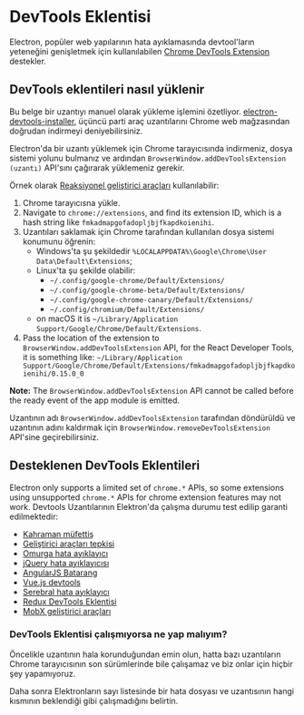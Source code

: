 # DevTools Eklentisi

Electron, popüler web yapılarının hata ayıklamasında devtool'ların yeteneğini genişletmek için kullanılabilen [Chrome DevTools Extension](https://developer.chrome.com/extensions/devtools) destekler.

## DevTools eklentileri nasıl yüklenir

Bu belge bir uzantıyı manuel olarak yükleme işlemini özetliyor. [electron-devtools-installer](https://github.com/GPMDP/electron-devtools-installer), üçüncü parti araç uzantılarını Chrome web mağzasından doğrudan indirmeyi deniyebilirsiniz.

Electron'da bir uzantı yüklemek için Chrome tarayıcısında indirmeniz, dosya sistemi yolunu bulmanız ve ardından `BrowserWindow.addDevToolsExtension (uzantı)` API'sını çağırarak yüklemeniz gerekir.

Örnek olarak [Reaksiyonel geliştirici araçları](https://chrome.google.com/webstore/detail/react-developer-tools/fmkadmapgofadopljbjfkapdkoienihi) kullanılabilir:

1. Chrome tarayıcısna yükle.
2. Navigate to `chrome://extensions`, and find its extension ID, which is a hash string like `fmkadmapgofadopljbjfkapdkoienihi`.
3. Uzantıları saklamak için Chrome tarafından kullanılan dosya sistemi konumunu öğrenin: 
    * Windows'ta şu şekildedir `%LOCALAPPDATA%\Google\Chrome\User Data\Default\Extensions`;
    * Linux'ta şu şekilde olabilir: 
        * `~/.config/google-chrome/Default/Extensions/`
        * `~/.config/google-chrome-beta/Default/Extensions/`
        * `~/.config/google-chrome-canary/Default/Extensions/
`
        * `~/.config/chromium/Default/Extensions/`
    * on macOS it is `~/Library/Application Support/Google/Chrome/Default/Extensions`.
4. Pass the location of the extension to `BrowserWindow.addDevToolsExtension` API, for the React Developer Tools, it is something like: `~/Library/Application Support/Google/Chrome/Default/Extensions/fmkadmapgofadopljbjfkapdkoienihi/0.15.0_0`

**Note:** The `BrowserWindow.addDevToolsExtension` API cannot be called before the ready event of the app module is emitted.

Uzantının adı `BrowserWindow.addDevToolsExtension` tarafından döndürüldü ve uzantının adını kaldırmak için `BrowserWindow.removeDevToolsExtension` API'sine geçirebilirsiniz.

## Desteklenen DevTools Eklentileri

Electron only supports a limited set of `chrome.*` APIs, so some extensions using unsupported `chrome.*` APIs for chrome extension features may not work. Devtools Uzantılarının Elektron'da çalışma durumu test edilip garanti edilmektedir:

* [Kahraman müfettiş](https://chrome.google.com/webstore/detail/ember-inspector/bmdblncegkenkacieihfhpjfppoconhi)
* [Geliştirici araçları tepkisi](https://chrome.google.com/webstore/detail/react-developer-tools/fmkadmapgofadopljbjfkapdkoienihi)
* [Omurga hata ayıklayıcı](https://chrome.google.com/webstore/detail/backbone-debugger/bhljhndlimiafopmmhjlgfpnnchjjbhd)
* [jQuery hata ayıklayıcısı](https://chrome.google.com/webstore/detail/jquery-debugger/dbhhnnnpaeobfddmlalhnehgclcmjimi)
* [AngularJS Batarang](https://chrome.google.com/webstore/detail/angularjs-batarang/ighdmehidhipcmcojjgiloacoafjmpfk)
* [Vue.js devtools](https://chrome.google.com/webstore/detail/vuejs-devtools/nhdogjmejiglipccpnnnanhbledajbpd)
* [Serebral hata ayıklayıcı](http://www.cerebraljs.com/documentation/the_debugger)
* [Redux DevTools Eklentisi](https://chrome.google.com/webstore/detail/redux-devtools/lmhkpmbekcpmknklioeibfkpmmfibljd)
* [MobX geliştirici araçları](https://chrome.google.com/webstore/detail/mobx-developer-tools/pfgnfdagidkfgccljigdamigbcnndkod)

### DevTools Eklentisi çalışmıyorsa ne yap malıyım?

Öncelikle uzantının hala korunduğundan emin olun, hatta bazı uzantıların Chrome tarayıcısının son sürümlerinde bile çalışamaz ve biz onlar için hiçbir şey yapamıyoruz.

Daha sonra Elektronların sayı listesinde bir hata dosyası ve uzantısının hangi kısmının beklendiği gibi çalışmadığını belirtin.